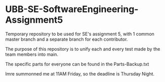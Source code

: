 # UBB-SE-SoftwareEngineering-Assignment5
Temporary repository to be used for SE's assignment 5, with 1 common master branch and a separate branch for each contributor.

The purpose of this repository is to unify each and every test made by the team members into main.

The specific parts for everyone can be found in the Parts-Backup.txt

Imre summonned me at 11AM Friday, so the deadline is Thursday Night.
